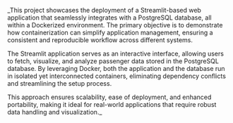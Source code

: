 _This project showcases the deployment of a Streamlit-based web application that seamlessly integrates with a PostgreSQL database, all within a Dockerized environment. The primary objective is to demonstrate how containerization can simplify application management, ensuring a consistent and reproducible workflow across different systems.

The Streamlit application serves as an interactive interface, allowing users to fetch, visualize, and analyze passenger data stored in the PostgreSQL database. By leveraging Docker, both the application and the database run in isolated yet interconnected containers, eliminating dependency conflicts and streamlining the setup process.

This approach ensures scalability, ease of deployment, and enhanced portability, making it ideal for real-world applications that require robust data handling and visualization._
